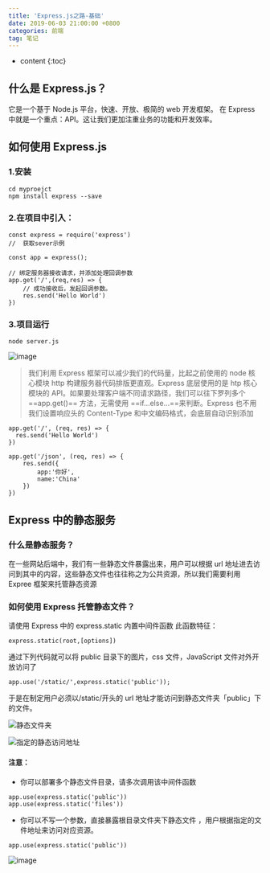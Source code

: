 ```yaml
---
title: 'Express.js之路-基础'
date: 2019-06-03 21:00:00 +0800
categories: 前端
tag: 笔记
---
```


- content
  {:toc}

## 什么是 Express.js？

它是一个基于 Node.js 平台，快速、开放、极简的 web 开发框架。
在 Express 中就是一个重点：API。这让我们更加注重业务的功能和开发效率。

## 如何使用 Express.js

### 1.安装

```
cd myproejct
npm install express --save
```

### 2.在项目中引入：

```
const express = require('express')
//  获取sever示例

const app = express();

// 绑定服务器接收请求，并添加处理回调参数
app.get('/',(req,res) => {
    // 成功接收后，发起回调参数。
    res.send('Hello World')
})
```

### 3.项目运行

```
node server.js
```

![image](http://ww3.sinaimg.cn/large/006tNc79gy1g3npum8z2qj31hc0r776f.jpg)

> 我们利用 Express 框架可以减少我们的代码量，比起之前使用的 node 核心模块 http 构建服务器代码排版更直观。Express 底层使用的是 htp 核心模块的 API。如果要处理客户端不同请求路径，我们可以往下罗列多个 ==app.get()== 方法，无需使用 ==if...else...==来判断。Express 也不用我们设置响应头的 Content-Type 和中文编码格式，会底层自动识别添加

```
app.get('/', (req, res) => {
  res.send('Hello World')
})

app.get('/json', (req, res) => {
    res.send({
        app:'你好',
        name:'China'
    })
})
```

## Express 中的静态服务

### 什么是静态服务？

在一些网站后端中，我们有一些静态文件暴露出来，用户可以根据 url 地址进去访问到其中的内容，这些静态文件也往往称之为公共资源，所以我们需要利用 Expree 框架来托管静态资源

### 如何使用 Express 托管静态文件？

请使用 Express 中的 express.static 内置中间件函数
此函数特征：

```
express.static(root,[options])
```

通过下列代码就可以将 public 目录下的图片，css 文件，JavaScript 文件对外开放访问了

```
app.use('/static/',express.static('public'));
```

于是在制定用户必须以/static/开头的 url 地址才能访问到静态文件夹「public」下的文件。

![静态文件夹](http://ww1.sinaimg.cn/large/006tNc79gy1g3nqmzen49j306l05n0sl.jpg)

![指定的静态访问地址](http://ww2.sinaimg.cn/large/006tNc79gy1g3nqmgplvuj30fo06v0sr.jpg)

#### 注意：

- 你可以部署多个静态文件目录，请多次调用该中间件函数

```
app.use(express.static('public'))
app.use(express.static('files'))
```

- 你可以不写一个参数，直接暴露根目录文件夹下静态文件
  ，用户根据指定的文件地址来访问对应资源。

```
app.use(express.static('public'))
```

![image](http://ww4.sinaimg.cn/large/006tNc79gy1g3nqs0of8oj30ri0fa3yu.jpg)

